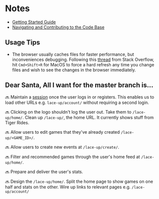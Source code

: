 # Notes

* [Getting Started Guide](https://github.com/dchege711/lace_up/blob/master/getting_started.md)
* [Navigating and Contributing to the Code Base](https://github.com/dchege711/lace_up/blob/master/navigating_the_code_base.md)

## Usage Tips

* The browser usually caches files for faster performance, but inconveniences debugging. Following this [thread](https://stackoverflow.com/questions/41144565/flask-does-not-see-change-in-js-file) from Stack Overflow, hit `Cmd+Shift+R` for MacOS to force a hard refresh any time you change files and wish to see the changes in the browser immediately.

## Dear Santa, All I want for the master branch is...

:soon: Maintain a [session](https://www.owasp.org/index.php/Session_Management_Cheat_Sheet) once the user logs in or registers. This enables us to load other URLs e.g. `lace-up/account/` without requiring a second login.

:soon: Clicking on the logo shouldn't log the user out. Take them to `/lace-up/home/`. Clean up `/lace-up/`, the home URL. It currently shows stuff from Tiger Rides.

:soon: Allow users to edit games that they've already created `/lace-up/<GAME_ID>/`.

:soon: Allow users to create new events at `/lace-up/create/`.

:soon: Filter and recommended games through the user's home feed at `/lace-up/home/`.

:soon: Prepare and deliver the user's stats.

:soon: Design the `/lace-up/home/`. Split the home page to show games on one half and stats on the other. Wire up links to relevant pages e.g. `/lace-up/account/`
